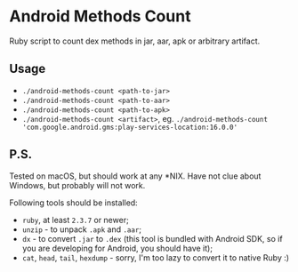 # Android Methods Count

Ruby script to count dex methods in jar, aar, apk or arbitrary artifact.

## Usage

- `./android-methods-count <path-to-jar>`
- `./android-methods-count <path-to-aar>`
- `./android-methods-count <path-to-apk>`
- `./android-methods-count <artifact>`, eg. `./android-methods-count 'com.google.android.gms:play-services-location:16.0.0'`

## P.S.

Tested on macOS, but should work at any *NIX. Have not clue about Windows, but probably will not work.

Following tools should be installed:

- `ruby`, at least `2.3.7` or newer;
- `unzip` - to unpack `.apk` and `.aar`;
- `dx` - to convert `.jar` to `.dex` (this tool is bundled with Android SDK, so if you are developing for Android, you should have it);
- `cat`, `head`, `tail`, `hexdump` - sorry, I'm too lazy to convert it to native Ruby :)
